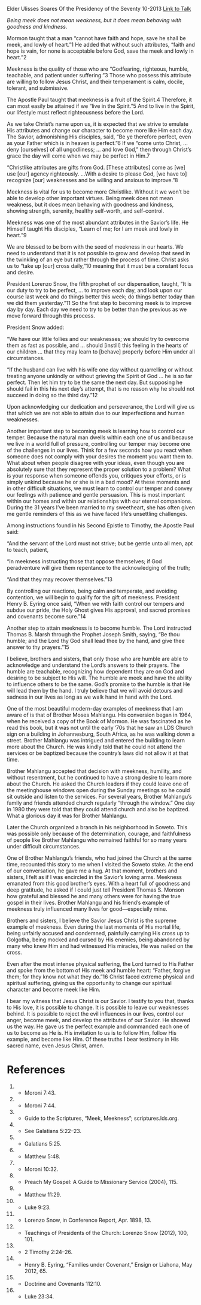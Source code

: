 Elder Ulisses Soares
Of the Presidency of the Seventy
10-2013
[Link to Talk](https://www.churchofjesuschrist.org/study/general-conference/2013/10/be-meek-and-lowly-of-heart?lang=eng)

_Being meek does not mean weakness, but it does mean behaving with goodness and kindness._

Mormon taught that a man “cannot have faith and hope, save he shall be meek, and lowly of heart.”1 He added that without such attributes, “faith and hope is vain, for none is acceptable before God, save the meek and lowly in heart.”2

Meekness is the quality of those who are “Godfearing, righteous, humble, teachable, and patient under suffering.”3 Those who possess this attribute are willing to follow Jesus Christ, and their temperament is calm, docile, tolerant, and submissive.

The Apostle Paul taught that meekness is a fruit of the Spirit.4 Therefore, it can most easily be attained if we “live in the Spirit.”5 And to live in the Spirit, our lifestyle must reflect righteousness before the Lord.

As we take Christ’s name upon us, it is expected that we strive to emulate His attributes and change our character to become more like Him each day. The Savior, admonishing His disciples, said, “Be ye therefore perfect, even as your Father which is in heaven is perfect.”6 If we “come unto Christ, … deny [ourselves] of all ungodliness; … and love God,” then through Christ’s grace the day will come when we may be perfect in Him.7

“Christlike attributes are gifts from God. [These attributes] come as [we] use [our] agency righteously. …With a desire to please God, [we have to] recognize [our] weaknesses and be willing and anxious to improve.”8

Meekness is vital for us to become more Christlike. Without it we won’t be able to develop other important virtues. Being meek does not mean weakness, but it does mean behaving with goodness and kindness, showing strength, serenity, healthy self-worth, and self-control.

Meekness was one of the most abundant attributes in the Savior’s life. He Himself taught His disciples, “Learn of me; for I am meek and lowly in heart.”9

We are blessed to be born with the seed of meekness in our hearts. We need to understand that it is not possible to grow and develop that seed in the twinkling of an eye but rather through the process of time. Christ asks us to “take up [our] cross daily,”10 meaning that it must be a constant focus and desire.

President Lorenzo Snow, the fifth prophet of our dispensation, taught, “It is our duty to try to be perfect, … to improve each day, and look upon our course last week and do things better this week; do things better today than we did them yesterday.”11 So the first step to becoming meek is to improve day by day. Each day we need to try to be better than the previous as we move forward through this process.

President Snow added:

“We have our little follies and our weaknesses; we should try to overcome them as fast as possible, and … should [instill] this feeling in the hearts of our children … that they may learn to [behave] properly before Him under all circumstances.

“If the husband can live with his wife one day without quarrelling or without treating anyone unkindly or without grieving the Spirit of God … he is so far perfect. Then let him try to be the same the next day. But supposing he should fail in this his next day’s attempt, that is no reason why he should not succeed in doing so the third day.”12

Upon acknowledging our dedication and perseverance, the Lord will give us that which we are not able to attain due to our imperfections and human weaknesses.

Another important step to becoming meek is learning how to control our temper. Because the natural man dwells within each one of us and because we live in a world full of pressure, controlling our temper may become one of the challenges in our lives. Think for a few seconds how you react when someone does not comply with your desires the moment you want them to. What about when people disagree with your ideas, even though you are absolutely sure that they represent the proper solution to a problem? What is your response when someone offends you, critiques your efforts, or is simply unkind because he or she is in a bad mood? At these moments and in other difficult situations, we must learn to control our temper and convey our feelings with patience and gentle persuasion. This is most important within our homes and within our relationships with our eternal companions. During the 31 years I’ve been married to my sweetheart, she has often given me gentle reminders of this as we have faced life’s unsettling challenges.

Among instructions found in his Second Epistle to Timothy, the Apostle Paul said:

“And the servant of the Lord must not strive; but be gentle unto all men, apt to teach, patient,

“In meekness instructing those that oppose themselves; if God peradventure will give them repentance to the acknowledging of the truth;

“And that they may recover themselves.”13

By controlling our reactions, being calm and temperate, and avoiding contention, we will begin to qualify for the gift of meekness. President Henry B. Eyring once said, “When we with faith control our tempers and subdue our pride, the Holy Ghost gives His approval, and sacred promises and covenants become sure.”14

Another step to attain meekness is to become humble. The Lord instructed Thomas B. Marsh through the Prophet Joseph Smith, saying, “Be thou humble; and the Lord thy God shall lead thee by the hand, and give thee answer to thy prayers.”15

I believe, brothers and sisters, that only those who are humble are able to acknowledge and understand the Lord’s answers to their prayers. The humble are teachable, recognizing how dependent they are on God and desiring to be subject to His will. The humble are meek and have the ability to influence others to be the same. God’s promise to the humble is that He will lead them by the hand. I truly believe that we will avoid detours and sadness in our lives as long as we walk hand in hand with the Lord.

One of the most beautiful modern-day examples of meekness that I am aware of is that of Brother Moses Mahlangu. His conversion began in 1964, when he received a copy of the Book of Mormon. He was fascinated as he read this book, but it was not until the early ’70s that he saw an LDS Church sign on a building in Johannesburg, South Africa, as he was walking down a street. Brother Mahlangu was intrigued and entered the building to learn more about the Church. He was kindly told that he could not attend the services or be baptized because the country’s laws did not allow it at that time.

Brother Mahlangu accepted that decision with meekness, humility, and without resentment, but he continued to have a strong desire to learn more about the Church. He asked the Church leaders if they could leave one of the meetinghouse windows open during the Sunday meetings so he could sit outside and listen to the services. For several years, Brother Mahlangu’s family and friends attended church regularly “through the window.” One day in 1980 they were told that they could attend church and also be baptized. What a glorious day it was for Brother Mahlangu.

Later the Church organized a branch in his neighborhood in Soweto. This was possible only because of the determination, courage, and faithfulness of people like Brother Mahlangu who remained faithful for so many years under difficult circumstances.

One of Brother Mahlangu’s friends, who had joined the Church at the same time, recounted this story to me when I visited the Soweto stake. At the end of our conversation, he gave me a hug. At that moment, brothers and sisters, I felt as if I was encircled in the Savior’s loving arms. Meekness emanated from this good brother’s eyes. With a heart full of goodness and deep gratitude, he asked if I could just tell President Thomas S. Monson how grateful and blessed he and many others were for having the true gospel in their lives. Brother Mahlangu and his friend’s example of meekness truly influenced many lives for good—especially mine.

Brothers and sisters, I believe the Savior Jesus Christ is the supreme example of meekness. Even during the last moments of His mortal life, being unfairly accused and condemned, painfully carrying His cross up to Golgotha, being mocked and cursed by His enemies, being abandoned by many who knew Him and had witnessed His miracles, He was nailed on the cross.

Even after the most intense physical suffering, the Lord turned to His Father and spoke from the bottom of His meek and humble heart: “Father, forgive them; for they know not what they do.”16 Christ faced extreme physical and spiritual suffering, giving us the opportunity to change our spiritual character and become meek like Him.

I bear my witness that Jesus Christ is our Savior. I testify to you that, thanks to His love, it is possible to change. It is possible to leave our weaknesses behind. It is possible to reject the evil influences in our lives, control our anger, become meek, and develop the attributes of our Savior. He showed us the way. He gave us the perfect example and commanded each one of us to become as He is. His invitation to us is to follow Him, follow His example, and become like Him. Of these truths I bear testimony in His sacred name, even Jesus Christ, amen.

# References
1. - Moroni 7:43.
2. - Moroni 7:44.
3. - Guide to the Scriptures, “Meek, Meekness”; scriptures.lds.org.
4. - See Galatians 5:22–23.
5. - Galatians 5:25.
6. - Matthew 5:48.
7. - Moroni 10:32.
8. - Preach My Gospel: A Guide to Missionary Service (2004), 115.
9. - Matthew 11:29.
10. - Luke 9:23.
11. - Lorenzo Snow, in Conference Report, Apr. 1898, 13.
12. - Teachings of Presidents of the Church: Lorenzo Snow (2012), 100, 101.
13. - 2 Timothy 2:24–26.
14. - Henry B. Eyring, “Families under Covenant,” Ensign or Liahona, May 2012, 65.
15. - Doctrine and Covenants 112:10.
16. - Luke 23:34.